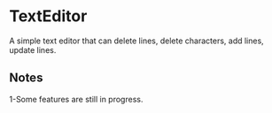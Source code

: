 # TextEditor
A simple text editor that can delete lines, delete characters, add lines, update lines.


Notes
---------------------
1-Some features are still in progress.
